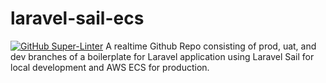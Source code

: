 # laravel-sail-ecs
[![GitHub Super-Linter](https://github.com/francisesmero/laravel-sail-ecs/.github/workflows/superlinter.yml/badge.svg)](https://github.com/marketplace/actions/super-linter)
A realtime Github Repo consisting of prod, uat, and dev branches of a boilerplate for Laravel application using Laravel Sail for local development and AWS ECS for production.
